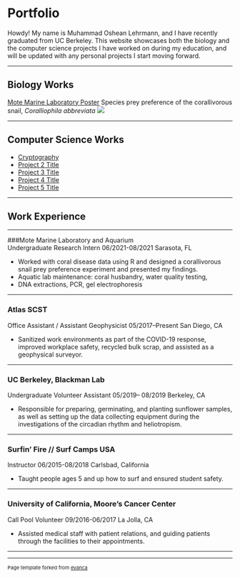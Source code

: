# Portfolio

Howdy! My name is Muhammad Oshean Lehrmann, and I have recently graduated from UC Berkeley. This website showcases both the biology and the computer science projects I have worked on during my education, and will be updated with any personal projects I start moving forward.

---

## Biology Works

[Mote Marine Laboratory Poster](https://imgur.com/xQoTsk2)
Species prey preference of the corallivorous snail, _Coralliophila abbreviata_
<img src="images/MOTE.jpg?raw=true"/>

---

## Computer Science Works

- [Cryptography](http://example.com/)
- [Project 2 Title](http://example.com/)
- [Project 3 Title](http://example.com/)
- [Project 4 Title](http://example.com/)
- [Project 5 Title](http://example.com/)

---

## Work Experience
---
###Mote Marine Laboratory and Aquarium 	
Undergraduate Research Intern
06/2021-08/2021
Sarasota, FL
-	Worked with coral disease data using R and designed a corallivorous snail prey preference experiment and presented my findings.
-	Aquatic lab maintenance: coral husbandry, water quality testing,
-	DNA extractions, PCR, gel electrophoresis
---
### Atlas SCST 	
Office Assistant / Assistant Geophysicist
05/2017–Present
San Diego, CA
-	Sanitized work environments as part of the COVID-19 response, improved workplace safety, recycled bulk scrap, and assisted as a geophysical surveyor.
---
### UC Berkeley, Blackman Lab
Undergraduate Volunteer Assistant
05/2019– 08/2019
Berkeley, CA
-	Responsible for preparing, germinating, and planting sunflower samples, as well as setting up the data collecting equipment during the investigations of the circadian rhythm and heliotropism.
---
### Surfin’ Fire // Surf Camps USA
Instructor
06/2015-08/2018
Carlsbad, California
-	Taught people ages 5 and up how to surf and ensured student safety.
---
### University of California, Moore’s Cancer Center
Call Pool Volunteer
09/2016-06/2017
La Jolla, CA
-	Assisted medical staff with patient relations, and guiding patients through the facilities to their appointments.
---


---
<p style="font-size:11px">Page template forked from <a href="https://github.com/evanca/quick-portfolio">evanca</a></p>
<!-- Remove above link if you don't want to attibute -->
